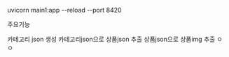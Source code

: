 uvicorn main1:app --reload --port 8420

주요기능

카테고리 json 생성
카테고리json으로 상품json 추출
상품json으로 상품img 추출
ㅇㅇ
